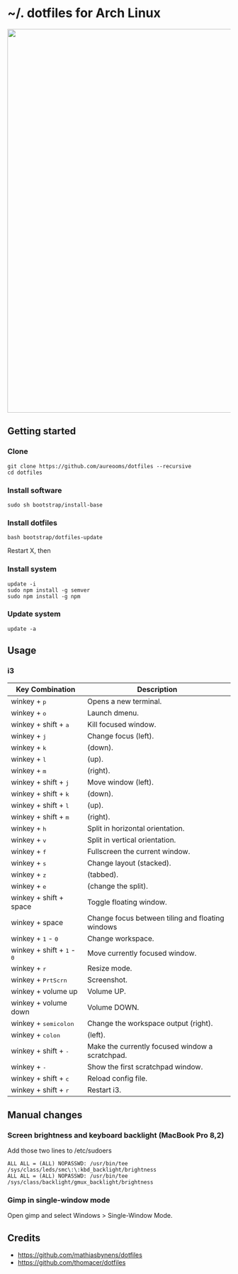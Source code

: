 # ~/. dotfiles for Arch Linux

<img src="https://imgs.xkcd.com/comics/the_general_problem.png" width="864">

## Getting started

### Clone

    git clone https://github.com/aureooms/dotfiles --recursive
    cd dotfiles

### Install software

    sudo sh bootstrap/install-base

### Install dotfiles

    bash bootstrap/dotfiles-update

Restart X, then

### Install system

    update -i
    sudo npm install -g semver
    sudo npm install -g npm

### Update system

    update -a

## Usage

### i3

| Key Combination                 | Description                                                                                            |
| ------------------------------- | ------------------------------------------------------------------------------------------------------ |
| winkey + <kbd>p</kbd>                 | Opens a new terminal.                                                                             |
| winkey + <kbd>o</kbd>           | Launch dmenu.                                                                  |
| winkey + shift + <kbd>a</kbd>           | Kill focused window.                                                               |
| winkey + <kbd>j</kbd>           | Change focus (left).                                                                |
| winkey + <kbd>k</kbd>           | (down).                                                           |
| winkey + <kbd>l</kbd>           | (up).                                                                  |
| winkey + <kbd>m</kbd>           | (right).               
| winkey + shift + <kbd>j</kbd>   | Move window (left).                                                                |
| winkey + shift + <kbd>k</kbd>   | (down).                                                           |
| winkey + shift + <kbd>l</kbd>   | (up).                                                                  |
| winkey + shift + <kbd>m</kbd>   | (right).
| winkey + <kbd>h</kbd>           | Split in horizontal orientation.
| winkey + <kbd>v</kbd>           | Split in vertical orientation.
| winkey + <kbd>f</kbd>           | Fullscreen the current window.
| winkey + <kbd>s</kbd>           | Change layout (stacked).
| winkey + <kbd>z</kbd>           | (tabbed).
| winkey + <kbd>e</kbd>           | (change the split).
| winkey + shift + space   | Toggle floating window.
| winkey + space                  | Change focus between tiling and floating windows
| winkey + <kbd>1</kbd> - <kbd>0</kbd> | Change workspace.
| winkey + shift + <kbd>1</kbd> - <kbd>0</kbd> | Move currently focused window.
| winkey + <kbd>r</kbd>           | Resize mode.
| winkey + <kbd>PrtScrn</kbd>     | Screenshot.
| winkey + volume up   | Volume UP.
| winkey + volume down   | Volume DOWN.
| winkey + <kbd>semicolon</kbd>           | Change the workspace output (right).
| winkey + <kbd>colon</kbd>           | (left).
| winkey + shift + <kbd>-</kbd>   | Make the currently focused window a scratchpad.
| winkey + <kbd>-</kbd>           | Show the first scratchpad window.
| winkey + shift + <kbd>c</kbd>   | Reload config file.
| winkey + shift + <kbd>r</kbd>   | Restart i3.

## Manual changes

### Screen brightness and keyboard backlight (MacBook Pro 8,2)

Add those two lines to /etc/sudoers

    ALL ALL = (ALL) NOPASSWD: /usr/bin/tee /sys/class/leds/smc\:\:kbd_backlight/brightness
    ALL ALL = (ALL) NOPASSWD: /usr/bin/tee /sys/class/backlight/gmux_backlight/brightness

### Gimp in single-window mode

Open gimp and select Windows > Single-Window Mode.

## Credits

  - https://github.com/mathiasbynens/dotfiles
  - https://github.com/thomacer/dotfiles
